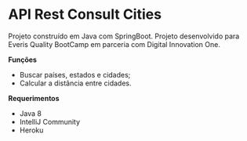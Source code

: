 # **API Rest Consult Cities**



Projeto construído em Java com SpringBoot. Projeto desenvolvido para Everis Quality BootCamp em parceria com Digital Innovation One.

**Funções**

- Buscar países, estados e cidades;
- Calcular a distância entre cidades.

**Requerimentos**

- Java 8
- IntelliJ Community
- Heroku

